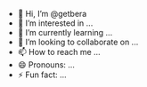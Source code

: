 - 👋 Hi, I’m @getbera
- 👀 I’m interested in ...
- 🌱 I’m currently learning ...
- 💞️ I’m looking to collaborate on ...
- 📫 How to reach me ...
- 😄 Pronouns: ...
- ⚡ Fun fact: ...

<!---
getbera/getbera is a ✨ special ✨ repository because its `README.md` (this file) appears on your GitHub profile.
You can click the Preview link to take a look at your changes.
--->
